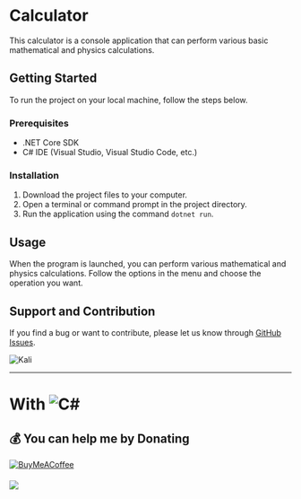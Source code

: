 # Calculator

This calculator is a console application that can perform various basic mathematical and physics calculations.

## Getting Started

To run the project on your local machine, follow the steps below.

### Prerequisites

- .NET Core SDK
- C# IDE (Visual Studio, Visual Studio Code, etc.)

### Installation

1. Download the project files to your computer.
2. Open a terminal or command prompt in the project directory.
3. Run the application using the command `dotnet run`.

## Usage

When the program is launched, you can perform various mathematical and physics calculations. Follow the options in the menu and choose the operation you want.

## Support and Contribution

If you find a bug or want to contribute, please let us know through [GitHub Issues](https://github.com/omicr0nn/mathematics-operations).

![Kali](https://i.imgur.com/kphmCqX.png)

---




# With ![C#](https://img.shields.io/badge/c%23-%23239120.svg?style=for-the-badge&logo=c-sharp&logoColor=white)

  ## 💰 You can help me by Donating
  [![BuyMeACoffee](https://img.shields.io/badge/Buy%20Me%20a%20Coffee-ffdd00?style=for-the-badge&logo=buy-me-a-coffee&logoColor=black)](https://www.buymeacoffee.com/omicr0n) 

  ####
[![](https://visitcount.itsvg.in/api?id=omicr0nn&icon=3&color=0)](https://visitcount.itsvg.in)
